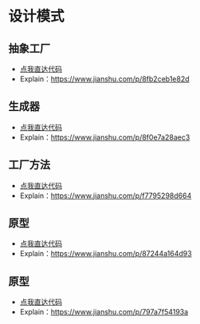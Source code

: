 # 设计模式
## 抽象工厂
* [点我直达代码](https://github.com/elfc/patterns/tree/master/src/main/java/com/nebula/patterns/abstractfactory)
* Explain：<https://www.jianshu.com/p/8fb2ceb1e82d>

## 生成器
* [点我直达代码](https://github.com/elfc/patterns/tree/master/src/main/java/com/nebula/patterns/builder)
* Explain：<https://www.jianshu.com/p/8f0e7a28aec3>

## 工厂方法
* [点我直达代码](https://github.com/elfc/patterns/tree/master/src/main/java/com/nebula/patterns/factorymethod)
* Explain：<https://www.jianshu.com/p/f7795298d664>

## 原型
* [点我直达代码](https://github.com/elfc/patterns/tree/master/src/main/java/com/nebula/patterns/prototype)
* Explain：<https://www.jianshu.com/p/87244a164d93>

## 原型
* [点我直达代码](https://github.com/elfc/patterns/tree/master/src/main/java/com/nebula/patterns/singleton)
* Explain：<https://www.jianshu.com/p/797a7f54193a>
